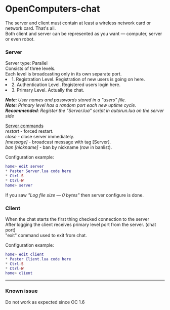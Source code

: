 # OpenComputers-chat

The server and client must contain at least a wireless network card or network card. That's all.
<br/>Both client and server can be represented as you want — computer, server or even robot.

<h3>Server<br /></h3>
Server type: Parallel<br />
Consists of three levels.<br />
Each level is broadcasting only in its own separate port.<br/>
<li/> 1. Registration Level.    Registration of new users is going on here.<br/>
<li/> 2. Authentication Level.  Registered users login here.<br/>
<li/> 3. Primary Level.         Actually the chat.<br/>

<i><b>Note</b>: User names and passwords stored in a "users" file.</i><br/>
<i><b>Note</b>: Primary level has a random port each new uptime cycle.</i><br/>
<i><b>Recommended</b>: Register the "Server.lua" script in autorun.lua on the server side</i><br/>

<ins>Server commands</ins><br/>
<i>restart</i> - forced restart.<br/>
<i>close</i> - сlose server immediately.<br/>
<i>[message]</i> - broadcast message with tag [Server].<br/>
<i>ban [nickname]</i> - ban by nickname (row in banlist).<br/>

Configuration example:
```lua
home> edit server
* Paster Server.lua code here
* Ctrl-S
* Ctrl-W
home> server
```
If you saw _"Log file size — 0 bytes"_ then server configure is done.

<h3>Client<br/></h3>

When the chat starts the first thing checked connection to the server<br/>
After logging the client receives primary level port from the server. (chat port)<br/>
"exit" command used to exit from chat.<br/>

Configuration example:
```lua
home> edit client
* Paster Client.lua code here
* Ctrl-S
* Ctrl-W
home> client
```
<hr/>
<h3>Known issue</h3>
Do not work as expected since OC 1.6
